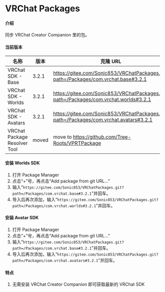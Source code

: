 # VRChat Packages

#### 介绍

同步 VRChat Creator Companion 里的包。

#### 当前版本

| 名称                         | 版本   | 克隆 URL                                                                                           |
| ---------------------------- | ------ | -------------------------------------------------------------------------------------------------- |
| VRChat SDK - Base            | 3.2.1  | https://gitee.com/Sonic853/VRChatPackages.git?path=/Packages/com.vrchat.base#3.2.1              |
| VRChat SDK - Worlds          | 3.2.1  | https://gitee.com/Sonic853/VRChatPackages.git?path=/Packages/com.vrchat.worlds#3.2.1            |
| VRChat SDK - Avatars         | 3.2.1  | https://gitee.com/Sonic853/VRChatPackages.git?path=/Packages/com.vrchat.avatars#3.2.1           |
| VRChat Package Resolver Tool | moved | move to https://github.com/Tree-Roots/VPRTPackage |

#### 安装 Worlds SDK

1. 打开 Package Manager
2. 点击“+”号，再点击“Add package from git URL...”
3. 输入“`https://gitee.com/Sonic853/VRChatPackages.git?path=/Packages/com.vrchat.base#3.2.1`”并回车。
4. 导入后再次添加，输入“`https://gitee.com/Sonic853/VRChatPackages.git?path=/Packages/com.vrchat.worlds#3.2.1`”并回车。

#### 安装 Avatar SDK

1. 打开 Package Manager
2. 点击“+”号，再点击“Add package from git URL...”
3. 输入“`https://gitee.com/Sonic853/VRChatPackages.git?path=/Packages/com.vrchat.base#3.2.1`”并回车。
4. 导入后再次添加，输入“`https://gitee.com/Sonic853/VRChatPackages.git?path=/Packages/com.vrchat.avatars#3.2.1`”并回车。

#### 特点

1. 无需安装 VRChat Creator Companion 即可获取最新的 VRChat SDK
